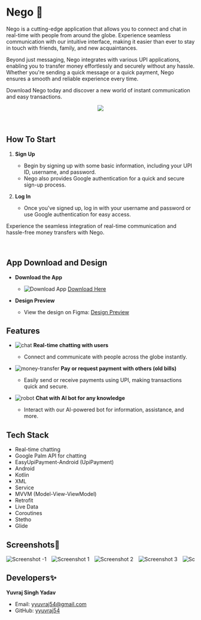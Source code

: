 # Nego 📧
Nego is a cutting-edge application that allows you to connect and chat in real-time with people from around the globe. Experience seamless communication with our intuitive interface, making it easier than ever to stay in touch with friends, family, and new acquaintances.

Beyond just messaging, Nego integrates with various UPI applications, enabling you to transfer money effortlessly and securely without any hassle. Whether you're sending a quick message or a quick payment, Nego ensures a smooth and reliable experience every time.

Download Nego today and discover a new world of instant communication and easy transactions.
<div align="center">
  <img src="https://github.com/yyuvraj54/Nego/assets/30363687/a6184c4c-1a19-4ac7-bc05-65345d5dd0c7"></img>
</div>
</br>


<br>

## How To Start

1. **Sign Up**
   - Begin by signing up with some basic information, including your UPI ID, username, and password.
   - Nego also provides Google authentication for a quick and secure sign-up process.

2. **Log In**
   - Once you've signed up, log in with your username and password or use Google authentication for easy access.

Experience the seamless integration of real-time communication and hassle-free money transfers with Nego.

<br>

## App Download and Design

- **Download the App**
  - ![Download App](https://img.icons8.com/ios-filled/16/000000/download.png) [Download Here](https://mega.nz/file/WI9BzTQB#D_lwOxg8kpgtjgkpjRyzxQ0JOkp8NI6eNtufwBITAKE)

- **Design Preview**
  - View the design on Figma: [Design Preview](https://www.figma.com/design/bZi6ts2go0C1sCURGBbkyN/Untitled?node-id=0-1&t=9ba6VlD3owb1YWr5-1)


## Features

- ![chat](https://img.icons8.com/ios-filled/16/000000/chat.png) **Real-time chatting with users**
  - Connect and communicate with people across the globe instantly.

- ![money-transfer](https://img.icons8.com/ios-filled/16/000000/money-transfer.png) **Pay or request payment with others (old bills)**
  - Easily send or receive payments using UPI, making transactions quick and secure.

- ![robot](https://img.icons8.com/ios-filled/16/000000/robot.png) **Chat with AI bot for any knowledge**
  - Interact with our AI-powered bot for information, assistance, and more.



## Tech Stack

- Real-time chatting
- Google Palm API for chatting
- EasyUpiPayment-Android (UpiPayment)
- Android
- Kotlin
- XML
- Service
- MVVM (Model-View-ViewModel)
- Retrofit
- Live Data
- Coroutines
- Stetho
- Glide

## Screenshots📲

<div style="overflow-x: auto; white-space: nowrap;">
    <img src="https://github.com/yyuvraj54/Nego/assets/30363687/28b8f83e-5127-4e77-8b16-22b478d81063" alt="Screenshot -1" style="max-width: 100%; height: auto; display: inline-block; margin-right: 10px;">
    <img src="https://github.com/yyuvraj54/Nego/assets/30363687/90b25dd1-caa8-44c8-a91f-75d6327265ab" alt="Screenshot 1" style="max-width: 100%; height: auto; display: inline-block; margin-right: 10px;">
    <img src="https://github.com/yyuvraj54/Nego/assets/30363687/83d62760-921d-40dd-ba13-588245a8884a" alt="Screenshot 2" style="max-width: 100%; height: auto; display: inline-block; margin-right: 10px;">
    <img src="https://github.com/yyuvraj54/Nego/assets/30363687/1d0fa136-0707-4839-87ad-8188242fddf1" alt="Screenshot 3" style="max-width: 100%; height: auto; display: inline-block; margin-right: 10px;">
    <img src="https://github.com/yyuvraj54/Nego/assets/30363687/33168594-58c1-42f2-8330-438fbefda24b" alt="Screenshot 0" style="max-width: 100%; height: auto; display: inline-block; margin-right: 10px;">
    <img src="https://github.com/yyuvraj54/Nego/assets/30363687/fd8dcdc9-f78e-4e50-b63f-15e88e28db9e" alt="Screenshot 4" style="max-width: 100%; height: auto; display: inline-block; margin-right: 10px;">
    <img src="https://github.com/yyuvraj54/Nego/assets/30363687/348b7545-0d52-43b0-9197-dd864735b944" alt="Screenshot 5" style="max-width: 100%; height: auto; display: inline-block; margin-right: 10px;">
    <img src="https://github.com/yyuvraj54/Nego/assets/30363687/50ed32ac-8915-45ce-be98-5b97e721c8b6" alt="Screenshot 6" style="max-width: 100%; height: auto; display: inline-block; margin-right: 10px;">
    <img src="https://github.com/yyuvraj54/Nego/assets/30363687/e028778d-ad37-406e-b59e-f852207c6559" alt="Screenshot 7" style="max-width: 100%; height: auto; display: inline-block; margin-right: 10px;">
    <img src="https://github.com/yyuvraj54/Nego/assets/30363687/ed62d9a8-5ff3-4380-971e-dff1a11a1267" alt="Screenshot 8" style="max-width: 100%; height: auto; display: inline-block; margin-right: 10px;">
    <img src="https://github.com/yyuvraj54/Nego/assets/30363687/a02c8fdc-b084-4a55-95ab-ce0980902213" alt="Screenshot 9" style="max-width: 100%; height: auto; display: inline-block; margin-right: 10px;">
    <img src="https://github.com/yyuvraj54/Nego/assets/30363687/343d1acb-2c0f-4758-84a5-5aaf4ab757ab" alt="Screenshot 10" style="max-width: 100%; height: auto; display: inline-block; margin-right: 10px;">
 
</div>


## Developers✨
**Yuvraj Singh Yadav**
- Email: yyuvraj54@gmail.com
- GitHub: [yyuvraj54](https://github.com/yyuvraj54)
